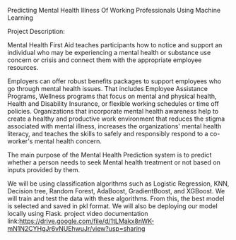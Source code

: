 Predicting Mental Health Illness Of Working Professionals Using Machine Learning

Project Description:

Mental Health First Aid teaches participants how to notice and support an individual who may be experiencing a mental health or substance use concern or crisis and connect them with the appropriate employee resources.

Employers can offer robust benefits packages to support employees who go through mental health issues. That includes Employee Assistance Programs, Wellness programs that focus on mental and physical health, Health and Disability Insurance, or flexible working schedules or time off policies. Organizations that incorporate mental health awareness help to create a healthy and productive work environment that reduces the stigma associated with mental illness, increases the organizations' mental health literacy, and teaches the skills to safely and responsibly respond to a co-worker's mental health concern.

The main purpose of the Mental Health Prediction system is to predict whether a person needs to seek Mental health treatment or not based on inputs provided by them.

We will be using classification algorithms such as Logistic Regression, KNN, Decision tree, Random Forest, AdaBoost, GradientBoost, and XGBoost. We will train and test the data with these algorithms. From this, the best model is selected and saved in pkl format. We will also be deploying our model locally using Flask.
project video documentation link:https://drive.google.com/file/d/1tLMakx8nWK-mN1N2CYHgJr6vNUEhwuJr/view?usp=sharing
